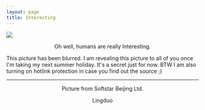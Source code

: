 ```yaml
---
layout: page
title: Interesting
---
```

![](https://o0stweauh.qnssl.com/20150106081545344-1.jpg)

<p align=center>Oh well, humans are really Interesting.</p>

This picture has been blurred. I am revealing this picture to all of you once I'm taking my next summer holiday. It's a secret just for now. BTW I am also turning on hotlink protection in case you find out the source ;)

<hr />
<p align=center>Picture from Softstar Beijing Ltd.</p>
<p align=center>Lingduo</p>
